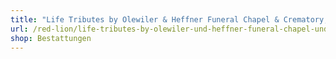 ```yaml
---
title: "Life Tributes by Olewiler & Heffner Funeral Chapel & Crematory, Inc."
url: /red-lion/life-tributes-by-olewiler-und-heffner-funeral-chapel-und-crematory-inc/
shop: Bestattungen
---
```

